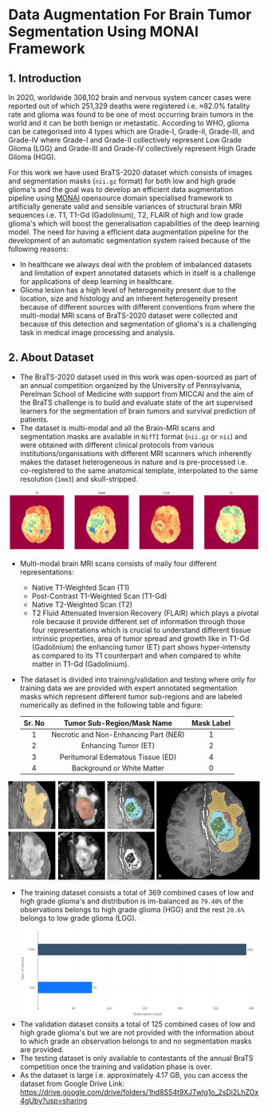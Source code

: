 # Data Augmentation For Brain Tumor Segmentation Using MONAI Framework  

## 1. Introduction
In 2020, worldwide 308,102 brain and nervous system cancer cases were reported out of which 251,329 deaths were registered i.e. ≈82.0% fatality rate and glioma was found to be one of most occurring brain tumors in the world and it can be both benign or metastatic. According to WHO, glioma can be categorised into 4 types which are Grade-I, Grade-II, Grade-III, and Grade-IV where Grade-I and Grade-II collectively represent Low Grade Glioma (LGG) and Grade-III and Grade-IV collectively represent High Grade Glioma (HGG).

For this work we have used BraTS-2020 dataset which consists of images and segmentation masks (`nii.gz` format) for both low and high grade glioma's and the goal was to develop an efficient data augmentation pipeline using [MONAI](https://monai.io/) opensource domain specialised framework to artificially generate valid and sensible variances of structural brain MRI sequences i.e. T1, T1-Gd (Gadolinium), T2, FLAIR of high and low grade glioma's which will boost the generalisation capabilities of the deep learning model. The need for having a efficient data augmentation pipeline for the development of an automatic segmentation system raised because of the following reasons:
  - In healthcare we always deal with the problem of imbalanced datasets and limitation of expert annotated datasets which in itself is a challenge for applications of deep learning in healthcare.
  - Glioma lesion has a high level of heterogeneity present due to the location, size and histology and an inherent heterogeneity present because of different sources with different conventions from where the multi-modal MRI scans of BraTS-2020 dataset were collected and because of this detection and segmentation of glioma's is a challenging task in medical image processing and analysis.

## 2. About Dataset
- The BraTS-2020 dataset used in this work was open-sourced as part of an annual competition organized by the University of Pennsylvania, Perelman School of Medicine with
support from MICCAI and the aim of the BraTS challenge is to build and evaluate state of the art supervised learners for the segmentation of brain tumors and survival prediction of patients.  
- The dataset is multi-modal and all the Brain-MRI scans and segmentation masks are available in `NifTI` format (`nii.gz` or `nii`) and were obtained with different clinical
protocols from various institutions/organisations with different MRI scanners which inherently makes the dataset heterogeneous in nature and is pre-processed i.e. co-registered to the same anatomical template, interpolated to the same resolution (`1mm3`) and skull-stripped.

![Multi-Modal Brain MRI Scans](https://github.com/strikersps/Data-Augmentation-For-Brain-Tumor-Segmentation-Using-MONAI-Framework/blob/main/images/Brain-MRI-Different-Representation.png)

- Multi-modal brain MRI scans consists of maily four different representations:
  - Native T1-Weighted Scan (T1)
  - Post-Contrast T1-Weighted Scan (T1-Gd)
  - Native T2-Weighted Scan (T2)
  - T2 Fluid Attenuated Inversion Recovery (FLAIR)
 which plays a pivotal role because it provide different set of information through those four representations which is crucial to understand different tissue intrinsic properties, area of tumor spread and growth like in T1-Gd (Gadolinium) the enhancing tumor (ET) part shows hyper-intensity as compared to its T1 counterpart and when compared to white matter in T1-Gd (Gadolinium).
- The dataset is divided into training/validation and testing where only for training data we are provided with expert annotated segmentation masks which represent different tumor sub-regions and are labeled numerically as defined in the following table and figure:

  |Sr. No| Tumor Sub-Region/Mask Name | Mask Label|
  |:----:|:--------------------------:|:---------:|
  | 1 | Necrotic and Non-Enhancing Part (NER) | 1 |
  | 2 | Enhancing Tumor (ET) | 2|
  | 3 | Peritumoral Edematous Tissue (ED) | 4 |
  | 4 | Background or White Matter | 0 |

![Segmentation Masks of BraTS Training Dataset](https://github.com/strikersps/Data-Augmentation-For-Brain-Tumor-Segmentation-Using-MONAI-Framework/blob/main/images/Glioma-Subregions.jpeg)

- The training dataset consists a total of 369 combined cases of low and high grade glioma's and distribution is im-balanced as `79.40%` of the observations belongs to high grade glioma (HGG) and the rest `20.6%` belongs to low grade glioma (LGG).
![Training Data Distribution](https://github.com/strikersps/Data-Augmentation-For-Brain-Tumor-Segmentation-Using-MONAI-Framework/blob/main/images/Training-Data-Distrubution.png)
- The validation dataset consits a total of 125 combined cases of low and high grade glioma's but we are not provided with the information about to which grade an observation belongs to and no segmentation masks are provided.
- The testing dataset is only available to contestants of the annual BraTS competition once the training and validation phase is over.
- As the dataset is large i.e. approximately 4.17 GB, you can access the dataset from
    Google Drive Link: https://drive.google.com/drive/folders/1hd8S54t9XJTwlg1o_2sDi2LhZOx4gUby?usp=sharing
